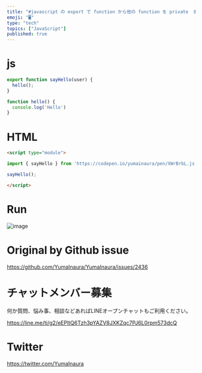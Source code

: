 ```yaml
---
title: "#javascript の export で function から他の function を private  的な扱いで呼び出す例"
emoji: "🖥"
type: "tech"
topics: ["JavaScript"]
published: true
---
```


# js

```js
export function sayHello(user) {
  hello();
}

function hello() {
  console.log('Hello')
}

```

# HTML

```html
<script type="module">

import { sayHello } from 'https://codepen.io/yumainaura/pen/XWrBrbL.js';

sayHello();

</script>
```

# Run

![image](https://user-images.githubusercontent.com/13635059/64902949-b68f1600-d6eb-11e9-83e8-a6a72eeca092.png)


# Original by Github issue

https://github.com/YumaInaura/YumaInaura/issues/2436








<!-- Update From Qiita API -->

# チャットメンバー募集


何か質問、悩み事、相談などあればLINEオープンチャットもご利用ください。

https://line.me/ti/g2/eEPltQ6Tzh3pYAZV8JXKZqc7PJ6L0rpm573dcQ





# Twitter


https://twitter.com/YumaInaura


<!-- Update From Qiita API -->


